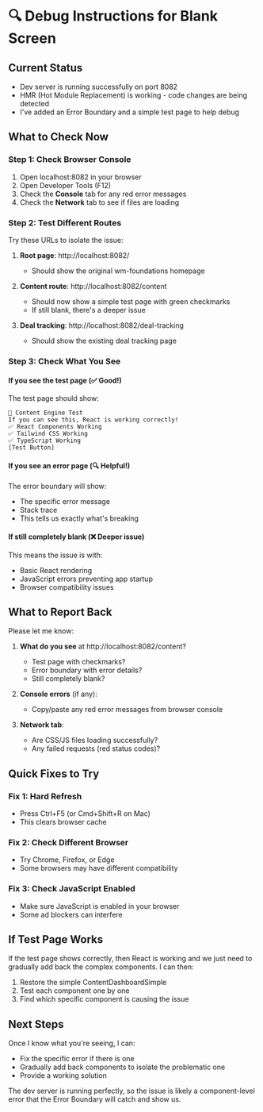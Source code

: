 # 🔍 Debug Instructions for Blank Screen

## Current Status
- Dev server is running successfully on port 8082
- HMR (Hot Module Replacement) is working - code changes are being detected
- I've added an Error Boundary and a simple test page to help debug

## What to Check Now

### Step 1: Check Browser Console
1. Open localhost:8082 in your browser
2. Open Developer Tools (F12)
3. Check the **Console** tab for any red error messages
4. Check the **Network** tab to see if files are loading

### Step 2: Test Different Routes
Try these URLs to isolate the issue:

1. **Root page**: http://localhost:8082/
   - Should show the original wm-foundations homepage
   
2. **Content route**: http://localhost:8082/content
   - Should now show a simple test page with green checkmarks
   - If still blank, there's a deeper issue

3. **Deal tracking**: http://localhost:8082/deal-tracking
   - Should show the existing deal tracking page

### Step 3: Check What You See

#### If you see the test page (✅ Good!)
The test page should show:
```
🎉 Content Engine Test
If you can see this, React is working correctly!
✅ React Components Working
✅ Tailwind CSS Working  
✅ TypeScript Working
[Test Button]
```

#### If you see an error page (🔍 Helpful!)
The error boundary will show:
- The specific error message
- Stack trace
- This tells us exactly what's breaking

#### If still completely blank (❌ Deeper issue)
This means the issue is with:
- Basic React rendering
- JavaScript errors preventing app startup
- Browser compatibility issues

## What to Report Back

Please let me know:

1. **What do you see** at http://localhost:8082/content?
   - Test page with checkmarks?
   - Error boundary with error details?  
   - Still completely blank?

2. **Console errors** (if any):
   - Copy/paste any red error messages from browser console

3. **Network tab**:
   - Are CSS/JS files loading successfully?
   - Any failed requests (red status codes)?

## Quick Fixes to Try

### Fix 1: Hard Refresh
- Press Ctrl+F5 (or Cmd+Shift+R on Mac)
- This clears browser cache

### Fix 2: Check Different Browser
- Try Chrome, Firefox, or Edge
- Some browsers may have different compatibility

### Fix 3: Check JavaScript Enabled
- Make sure JavaScript is enabled in your browser
- Some ad blockers can interfere

## If Test Page Works

If the test page shows correctly, then React is working and we just need to gradually add back the complex components. I can then:

1. Restore the simple ContentDashboardSimple 
2. Test each component one by one
3. Find which specific component is causing the issue

## Next Steps

Once I know what you're seeing, I can:
- Fix the specific error if there is one
- Gradually add back components to isolate the problematic one
- Provide a working solution

The dev server is running perfectly, so the issue is likely a component-level error that the Error Boundary will catch and show us.